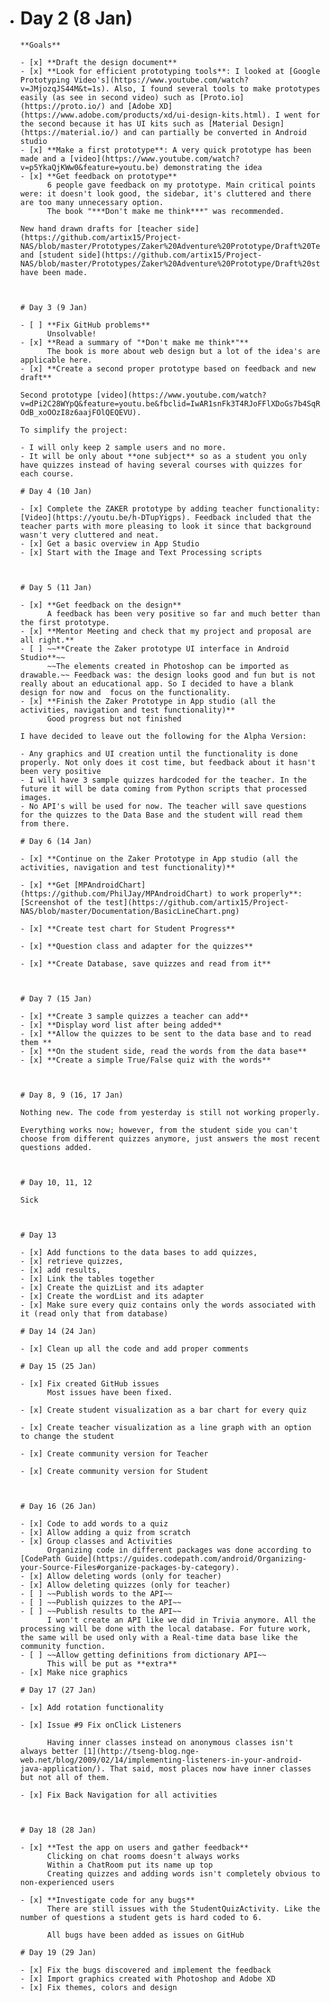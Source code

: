 - # Day 2 (8 Jan)

      **Goals**

      - [x] **Draft the design document**
      - [x] **Look for efficient prototyping tools**: I looked at [Google Prototyping Video's](https://www.youtube.com/watch?v=JMjozqJS44M&t=1s). Also, I found several tools to make prototypes easily (as see in second video) such as [Proto.io](https://proto.io/) and [Adobe XD](https://www.adobe.com/products/xd/ui-design-kits.html). I went for the second because it has UI kits such as [Material Design](https://material.io/) and can partially be converted in Android studio
      - [x] **Make a first prototype**: A very quick prototype has been made and a [video](https://www.youtube.com/watch?v=p5YkaQjKWw0&feature=youtu.be) demonstrating the idea
      - [x] **Get feedback on prototype**
            6 people gave feedback on my prototype. Main critical points were: it doesn't look good, the sidebar, it's cluttered and there are too many unnecessary option. 
            The book "***Don't make me think***" was recommended.

      New hand drawn drafts for [teacher side](https://github.com/artix15/Project-NAS/blob/master/Prototypes/Zaker%20Adventure%20Prototype/Draft%20Teacher%20side.jpg) and [student side](https://github.com/artix15/Project-NAS/blob/master/Prototypes/Zaker%20Adventure%20Prototype/Draft%20student%20side.jpg) have been made.

      ​

      # Day 3 (9 Jan)

      - [ ] **Fix GitHub problems**
            Unsolvable! 
      - [x] **Read a summary of "*Don't make me think*"**
            The book is more about web design but a lot of the idea's are applicable here.
      - [x] **Create a second proper prototype based on feedback and new draft**

      Second prototype [video](https://www.youtube.com/watch?v=dPi2C28WYpQ&feature=youtu.be&fbclid=IwAR1snFk3T4RJoFFlXDoGs7b4SqR7w5wlb-OdB_xoOOzI8z6aajFOlQEQEVU). 

      To simplify the project: 

      - I will only keep 2 sample users and no more.
      - It will be only about **one subject** so as a student you only have quizzes instead of having several courses with quizzes for each course.

      # Day 4 (10 Jan)

      - [x] Complete the ZAKER prototype by adding teacher functionality: [Video](https://youtu.be/h-DTupYigps). Feedback included that the teacher parts with more pleasing to look it since that background wasn't very cluttered and neat.
      - [x] Get a basic overview in App Studio 
      - [x] Start with the Image and Text Processing scripts

      ​

      # Day 5 (11 Jan)

      - [x] **Get feedback on the design**
            A feedback has been very positive so far and much better than the first prototype.
      - [x] **Mentor Meeting and check that my project and proposal are all right.**
      - [ ] ~~**Create the Zaker prototype UI interface in Android Studio**~~
            ~~The elements created in Photoshop can be imported as drawable.~~ Feedback was: the design looks good and fun but is not really about an educational app. So I decided to have a blank design for now and  focus on the functionality.
      - [x] **Finish the Zaker Prototype in App studio (all the activities, navigation and test functionality)**
            Good progress but not finished

      I have decided to leave out the following for the Alpha Version:

      - Any graphics and UI creation until the functionality is done properly. Not only does it cost time, but feedback about it hasn't been very positive
      - I will have 3 sample quizzes hardcoded for the teacher. In the future it will be data coming from Python scripts that processed images.
      - No API's will be used for now. The teacher will save questions for the quizzes to the Data Base and the student will read them from there.

      # Day 6 (14 Jan)

      - [x] **Continue on the Zaker Prototype in App studio (all the activities, navigation and test functionality)**

      - [x] **Get [MPAndroidChart](https://github.com/PhilJay/MPAndroidChart) to work properly**: [Screenshot of the test](https://github.com/artix15/Project-NAS/blob/master/Documentation/BasicLineChart.png)

      - [x] **Create test chart for Student Progress**

      - [x] **Question class and adapter for the quizzes**

      - [x] **Create Database, save quizzes and read from it**

            ​

      # Day 7 (15 Jan)

      - [x] **Create 3 sample quizzes a teacher can add**
      - [x] **Display word list after being added**
      - [x] **Allow the quizzes to be sent to the data base and to read them **
      - [x] **On the student side, read the words from the data base**
      - [x] **Create a simple True/False quiz with the words**

      ​

      # Day 8, 9 (16, 17 Jan)

      Nothing new. The code from yesterday is still not working properly. 

      Everything works now; however, from the student side you can't choose from different quizzes anymore, just answers the most recent questions added.

      ​

      # Day 10, 11, 12

      Sick

      ​

      # Day 13

      - [x] Add functions to the data bases to add quizzes, 
      - [x] retrieve quizzes, 
      - [x] add results,
      - [x] Link the tables together
      - [x] Create the quizList and its adapter
      - [x] Create the wordList and its adapter
      - [x] Make sure every quiz contains only the words associated with it (read only that from database)

      # Day 14 (24 Jan)

      - [x] Clean up all the code and add proper comments

      # Day 15 (25 Jan)

      - [x] Fix created GitHub issues
            Most issues have been fixed.

      - [x] Create student visualization as a bar chart for every quiz 

      - [x] Create teacher visualization as a line graph with an option to change the student

      - [x] Create community version for Teacher

      - [x] Create community version for Student

            ​

      # Day 16 (26 Jan)

      - [x] Code to add words to a quiz
      - [x] Allow adding a quiz from scratch
      - [x] Group classes and Activities
            Organizing code in different packages was done according to [CodePath Guide](https://guides.codepath.com/android/Organizing-your-Source-Files#organize-packages-by-category).
      - [x] Allow deleting words (only for teacher)
      - [x] Allow deleting quizzes (only for teacher)
      - [ ] ~~Publish words to the API~~
      - [ ] ~~Publish quizzes to the API~~
      - [ ] ~~Publish results to the API~~
            I won't create an API like we did in Trivia anymore. All the processing will be done with the local database. For future work, the same will be used only with a Real-time data base like the community function.
      - [ ] ~~Allow getting definitions from dictionary API~~  
            This will be put as **extra**
      - [x] Make nice graphics 

      # Day 17 (27 Jan)

      - [x] Add rotation functionality 

      - [x] Issue #9 Fix onClick Listeners

            Having inner classes instead on anonymous classes isn't always better [1](http://tseng-blog.nge-web.net/blog/2009/02/14/implementing-listeners-in-your-android-java-application/). That said, most places now have inner classes but not all of them.  

      - [x] Fix Back Navigation for all activities 

      ​

      # Day 18 (28 Jan)

      - [x] **Test the app on users and gather feedback**
            Clicking on chat rooms doesn't always works 
            Within a ChatRoom put its name up top
            Creating quizzes and adding words isn't completely obvious to non-experienced users

      - [x] **Investigate code for any bugs**
            There are still issues with the StudentQuizActivity. Like the number of questions a student gets is hard coded to 6. 

            All bugs have been added as issues on GitHub

      # Day 19 (29 Jan)

      - [x] Fix the bugs discovered and implement the feedback 
      - [x] Import graphics created with Photoshop and Adobe XD 
      - [x] Fix themes, colors and design

